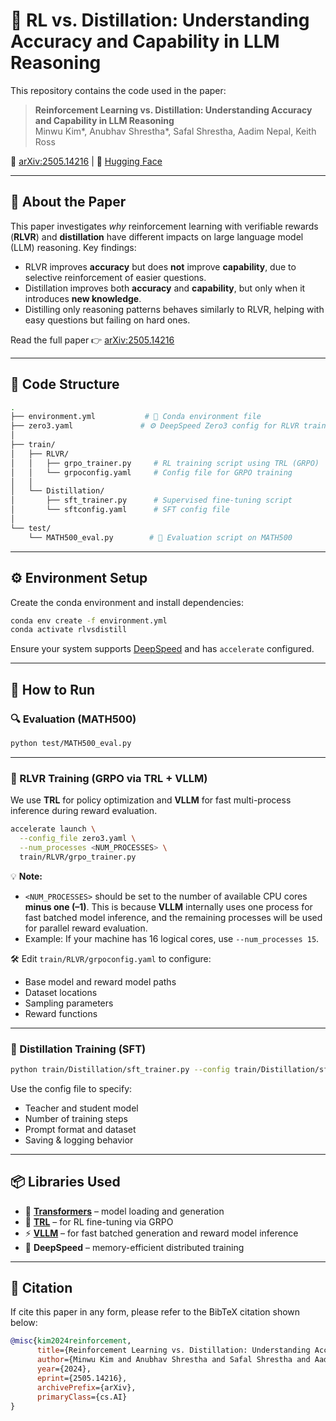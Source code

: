 
# 🧠 RL vs. Distillation: Understanding Accuracy and Capability in LLM Reasoning

This repository contains the code used in the paper:

> **Reinforcement Learning vs. Distillation: Understanding Accuracy and Capability in LLM Reasoning**  
> Minwu Kim*, Anubhav Shrestha*, Safal Shrestha, Aadim Nepal, Keith Ross  

📄 [arXiv:2505.14216](https://arxiv.org/abs/2505.14216) | 🤗 [Hugging Face](https://huggingface.co/papers/2505.14216)

---

## 🧩 About the Paper

This paper investigates *why* reinforcement learning with verifiable rewards (**RLVR**) and **distillation** have different impacts on large language model (LLM) reasoning. Key findings:
- RLVR improves **accuracy** but does **not** improve **capability**, due to selective reinforcement of easier questions.
- Distillation improves both **accuracy** and **capability**, but only when it introduces **new knowledge**.
- Distilling only reasoning patterns behaves similarly to RLVR, helping with easy questions but failing on hard ones.

Read the full paper 👉 [arXiv:2505.14216](https://arxiv.org/abs/2505.14216)

---

## 📁 Code Structure

```bash
.
├── environment.yml           # 🧪 Conda environment file
├── zero3.yaml               # ⚙️ DeepSpeed Zero3 config for RLVR training
│
├── train/
│   ├── RLVR/
│   │   ├── grpo_trainer.py     # RL training script using TRL (GRPO)
│   │   └── grpoconfig.yaml     # Config file for GRPO training
│   │
│   └── Distillation/
│       ├── sft_trainer.py      # Supervised fine-tuning script
│       └── sftconfig.yaml      # SFT config file
│
└── test/
    └── MATH500_eval.py        # 🎯 Evaluation script on MATH500
````

---

## ⚙️ Environment Setup

Create the conda environment and install dependencies:

```bash
conda env create -f environment.yml
conda activate rlvsdistill
```

Ensure your system supports [DeepSpeed](https://www.deepspeed.ai/) and has `accelerate` configured.

---

## 🚀 How to Run

### 🔍 Evaluation (MATH500)

```bash
python test/MATH500_eval.py
```

---

### 🧪 RLVR Training (GRPO via TRL + VLLM)

We use **TRL** for policy optimization and **VLLM** for fast multi-process inference during reward evaluation.

```bash
accelerate launch \
  --config_file zero3.yaml \
  --num_processes <NUM_PROCESSES> \
  train/RLVR/grpo_trainer.py
```

💡 **Note:**

* `<NUM_PROCESSES>` should be set to the number of available CPU cores **minus one (–1)**.
  This is because **VLLM** internally uses one process for fast batched model inference, and the remaining processes will be used for parallel reward evaluation.
* Example: If your machine has 16 logical cores, use `--num_processes 15`.

🛠️ Edit `train/RLVR/grpoconfig.yaml` to configure:

* Base model and reward model paths
* Dataset locations
* Sampling parameters
* Reward functions

---

### 📘 Distillation Training (SFT)

```bash
python train/Distillation/sft_trainer.py --config train/Distillation/sftconfig.yaml
```

Use the config file to specify:

* Teacher and student model
* Number of training steps
* Prompt format and dataset
* Saving & logging behavior

---

## 📦 Libraries Used

* 🤗 **[Transformers](https://github.com/huggingface/transformers)** – model loading and generation
* 🤗 **[TRL](https://github.com/huggingface/trl)** – for RL fine-tuning via GRPO
* ⚡ **[VLLM](https://github.com/vllm-project/vllm)** – for fast batched generation and reward model inference
* 🧪 **DeepSpeed** – memory-efficient distributed training


---

## 🧪 Citation

If cite this paper in any form, please refer to the BibTeX citation shown below:

```bibtex
@misc{kim2024reinforcement,
      title={Reinforcement Learning vs. Distillation: Understanding Accuracy and Capability in LLM Reasoning}, 
      author={Minwu Kim and Anubhav Shrestha and Safal Shrestha and Aadim Nepal and Keith Ross},
      year={2024},
      eprint={2505.14216},
      archivePrefix={arXiv},
      primaryClass={cs.AI}
}
```
